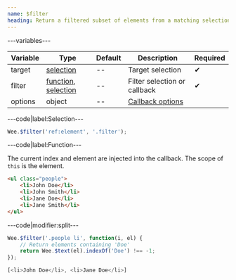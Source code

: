 ```yaml
---
name: $filter
heading: Return a filtered subset of elements from a matching selection
---
```


---variables---

| Variable | Type | Default | Description | Required |
| -- | -- | -- | -- | -- |
| target | [selection](/script#selection) | -- | Target selection | ✔ |
| filter | [function](/script/#functions), [selection](/script#selection) | -- | Filter selection or callback | ✔ |
| options | object | -- | [Callback options](/script/#functions) ||

---code|label:Selection---

```javascript
Wee.$filter('ref:element', '.filter');
```

---code|label:Function---

The current index and element are injected into the callback. The scope of `this` is the element.

```html
<ul class="people">
	<li>John Doe</li>
	<li>John Smith</li>
	<li>Jane Doe</li>
	<li>Jane Smith</li>
</ul>
```

---code|modifier:split---

```javascript
Wee.$filter('.people li', function(i, el) {
	// Return elements containing 'Doe'
	return Wee.$text(el).indexOf('Doe') !== -1;
});
```

```javascript
[<li>John Doe</li>, <li>Jane Doe</li>]
```